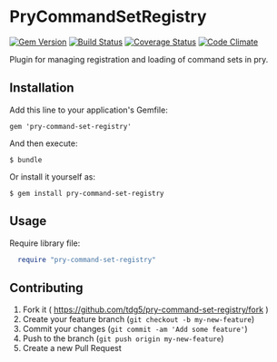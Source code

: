 # PryCommandSetRegistry
[![Gem Version](https://badge.fury.io/rb/pry-command-set-registry.svg)](http://badge.fury.io/rb/pry-command-set-registry)
[![Build Status](https://travis-ci.org/tdg5/pry-command-set-registry.svg)](https://travis-ci.org/tdg5/pry-command-set-registry)
[![Coverage Status](https://coveralls.io/repos/tdg5/pry-command-set-registry/badge.svg)](https://coveralls.io/r/tdg5/pry-command-set-registry)
[![Code Climate](https://codeclimate.com/github/tdg5/pry-command-set-registry/badges/gpa.svg)](https://codeclimate.com/github/tdg5/pry-command-set-registry)

Plugin for managing registration and loading of command sets in pry.

## Installation

Add this line to your application's Gemfile:

    gem 'pry-command-set-registry'

And then execute:

    $ bundle

Or install it yourself as:

    $ gem install pry-command-set-registry

## Usage

Require library file:

```ruby
  require "pry-command-set-registry"
```

## Contributing

1. Fork it ( https://github.com/tdg5/pry-command-set-registry/fork )
2. Create your feature branch (`git checkout -b my-new-feature`)
3. Commit your changes (`git commit -am 'Add some feature'`)
4. Push to the branch (`git push origin my-new-feature`)
5. Create a new Pull Request
